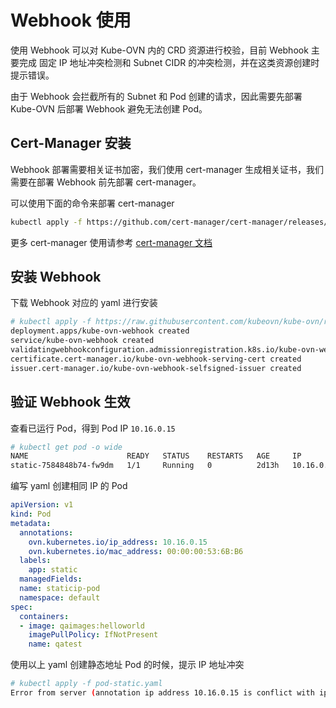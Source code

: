 # Webhook 使用

使用 Webhook 可以对 Kube-OVN 内的 CRD 资源进行校验，目前 Webhook 主要完成
固定 IP 地址冲突检测和 Subnet CIDR 的冲突检测，并在这类资源创建时提示错误。

由于 Webhook 会拦截所有的 Subnet 和 Pod 创建的请求，因此需要先部署 Kube-OVN 
后部署 Webhook 避免无法创建 Pod。

## Cert-Manager 安装

Webhook 部署需要相关证书加密，我们使用 cert-manager 生成相关证书，我们需要在部署
Webhook 前先部署 cert-manager。

可以使用下面的命令来部署 cert-manager 

```bash
kubectl apply -f https://github.com/cert-manager/cert-manager/releases/download/v1.8.0/cert-manager.yaml
```

更多 cert-manager 使用请参考 [cert-manager 文档](https://cert-manager.io/docs/)

## 安装 Webhook

下载 Webhook 对应的 yaml 进行安装
```bash
# kubectl apply -f https://raw.githubusercontent.com/kubeovn/kube-ovn/release-1.10/yamls/webhook.yaml
deployment.apps/kube-ovn-webhook created
service/kube-ovn-webhook created
validatingwebhookconfiguration.admissionregistration.k8s.io/kube-ovn-webhook created
certificate.cert-manager.io/kube-ovn-webhook-serving-cert created
issuer.cert-manager.io/kube-ovn-webhook-selfsigned-issuer created
```

## 验证 Webhook 生效

查看已运行 Pod，得到 Pod IP `10.16.0.15`

```bash
# kubectl get pod -o wide
NAME                      READY   STATUS    RESTARTS   AGE     IP           NODE              NOMINATED NODE   READINESS GATES
static-7584848b74-fw9dm   1/1     Running   0          2d13h   10.16.0.15   kube-ovn-worker   <none> 
```

编写 yaml 创建相同 IP 的 Pod

```yaml
apiVersion: v1
kind: Pod
metadata:
  annotations:
    ovn.kubernetes.io/ip_address: 10.16.0.15
    ovn.kubernetes.io/mac_address: 00:00:00:53:6B:B6
  labels:
    app: static
  managedFields:
  name: staticip-pod
  namespace: default
spec:
  containers:
  - image: qaimages:helloworld
    imagePullPolicy: IfNotPresent
    name: qatest
```

使用以上 yaml 创建静态地址 Pod 的时候，提示 IP 地址冲突

```bash
# kubectl apply -f pod-static.yaml
Error from server (annotation ip address 10.16.0.15 is conflict with ip crd static-7584848b74-fw9dm.default 10.16.0.15): error when creating "pod-static.yaml": admission webhook "pod-ip-validaing.kube-ovn.io" denied the request: annotation ip address 10.16.0.15 is conflict with ip crd static-7584848b74-fw9dm.default 10.16.0.15
```
